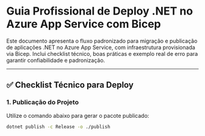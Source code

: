 # Guia Profissional de Deploy .NET no Azure App Service com Bicep

Este documento apresenta o fluxo padronizado para migração e publicação de aplicações .NET no Azure App Service, com infraestrutura provisionada via Bicep. Inclui checklist técnico, boas práticas e exemplo real de erro para garantir confiabilidade e padronização.

---

## ✅ Checklist Técnico para Deploy

### 1. Publicação do Projeto

Utilize o comando abaixo para gerar o pacote publicado:

```bash
dotnet publish -c Release -o ./publish
